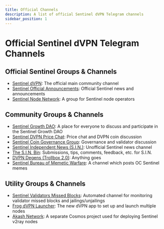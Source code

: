 ```yaml
---
title: Official Channels
description: A list of official Sentinel dVPN Telegram channels 
sidebar_position: 1
---
```


# Official Sentinel dVPN Telegram Channels

## Official Sentinel Groups & Channels

- [Sentinel dVPN](https://t.me/sentinel_co): The official main community channel
- [Sentinel Official Announcements](https://t.me/Sentinel_Announcements): Official Sentinel news and announcements
- [Sentinel Node Network](https://t.me/SentinelNodeNetwork): A group for Sentinel node operators

## Community Groups & Channels

- [Sentinel Growth DAO](https://t.me/SentinelGrowthDAO): A place for everyone to discuss and participate in the Sentinel Growth DAO
- [Sentinel DVPN Price Chat](https://t.me/dvpnpricediscussion): Price chat and DVPN coin discussion
- [Sentinel Coin Governance Group](https://t.me/SentinelGov): Governance and validator discussion
- [Sentinel Independent News (S.I.N.)](https://t.me/sentinel_independent): Unofficial Sentinel news channel
- [The S.I.N. Bin](https://t.me/the_sinbin): Submissions, tips, comments, feedback, etc. for S.I.N.
- [DVPN Degens (Trollbox 2.0)](https://t.me/dvpndegen): Anything goes
- [Sentinel Bureau of Memetic Warfare](https://t.me/Sentinelmemewar): A channel which posts OC Sentinel memes

## Utility Groups & Channels

- [Sentinel Validators Missed Blocks](https://t.me/sentinel_missed): Automated channel for monitoring validator missed blocks and jailings/unjailings
- [Frog dVPN Launcher](https://t.me/froglauncher): The new dVPN app to set up and launch multiple nodes
- [Akash Network](https://t.me/AkashNW): A separate Cosmos project used for deploying Sentinel v2ray nodes